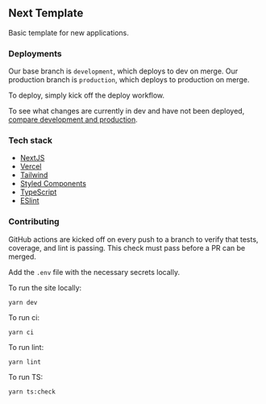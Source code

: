 ## Next Template

Basic template for new applications.

### Deployments

Our base branch is `development`, which deploys to dev on merge. Our production branch is `production`, which deploys to production on merge.

To deploy, simply kick off the deploy workflow.

To see what changes are currently in dev and have not been deployed, [compare development and production]((https://github.com/Be-The-Chameleon/next-template/compare/production...development)).

### Tech stack

* [NextJS](https://nextjs.org/)
* [Vercel](https://vercel.com/)
* [Tailwind](https://styled-system.com/getting-started/)
* [Styled Components](https://styled-components.com/)
* [TypeScript](https://www.typescriptlang.org/)
* [ESlint](https://eslint.org/)

### Contributing

GitHub actions are kicked off on every push to a branch to verify that tests, coverage, and lint is passing. This check must pass before a PR can be merged.

Add the `.env` file with the necessary secrets locally.

To run the site locally:

```yarn dev```

To run ci: 

```yarn ci``` 

To run lint: 

```yarn lint```

To run TS: 

```yarn ts:check```